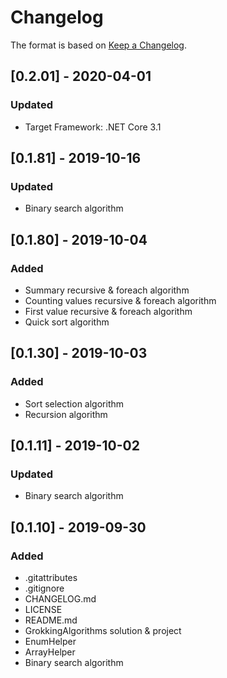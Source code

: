 # Changelog

The format is based on [Keep a Changelog](https://keepachangelog.com/en/1.0.0/).

## [0.2.01] - 2020-04-01
### Updated
- Target Framework: .NET Core 3.1

## [0.1.81] - 2019-10-16
### Updated
- Binary search algorithm

## [0.1.80] - 2019-10-04
### Added
- Summary recursive & foreach algorithm
- Counting values recursive & foreach algorithm
- First value recursive & foreach algorithm
- Quick sort algorithm

## [0.1.30] - 2019-10-03
### Added
- Sort selection algorithm
- Recursion algorithm

## [0.1.11] - 2019-10-02
### Updated
- Binary search algorithm

## [0.1.10] - 2019-09-30
### Added
- .gitattributes
- .gitignore
- CHANGELOG.md
- LICENSE
- README.md
- GrokkingAlgorithms solution & project
- EnumHelper
- ArrayHelper
- Binary search algorithm
